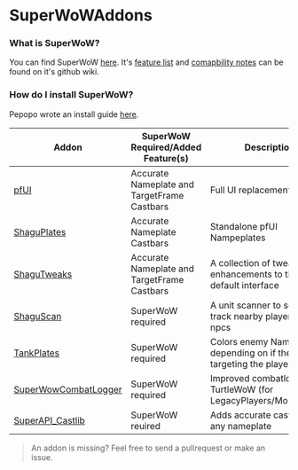 # SuperWoWAddons

### What is SuperWoW?
You can find SuperWoW [here](https://github.com/balakethelock/SuperWoW). It's [feature list](https://github.com/balakethelock/SuperWoW/wiki/Features) and [comapbility notes](https://github.com/balakethelock/SuperWoW/wiki/Compability-with-other-mods) can be found on it's github wiki.

### How do I install SuperWoW?
Pepopo wrote an install guide [here](https://github.com/pepopo978/SuperwowInstallation).


| Addon | SuperWoW Required/Added Feature(s) | Description |
| - | - | - |
| [pfUI](https://github.com/shagu/pfUI) | Accurate Nameplate and TargetFrame Castbars | Full UI replacement |
| [ShaguPlates](https://github.com/shagu/ShaguPlates) | Accurate Nameplate Castbars | Standalone pfUI Nampeplates |
| [ShaguTweaks](https://github.com/shagu/ShaguTweaks) | Accurate Nameplate and TargetFrame Castbars | A collection of tweaks and enhancements to the default  interface  |
| [ShaguScan](https://github.com/shagu/shaguscan) | SuperWoW required | A unit scanner to scan and track nearby players and npcs  |
| [TankPlates](https://github.com/MarcelineVQ/TankPlates) | SuperWoW required | Colors enemy Nameplates depending on if they're targeting the player |
| [SuperWowCombatLogger](https://github.com/pepopo978/SuperWowCombatLogger) | SuperWoW required | Improved combatlogger for TurtleWoW (for LegacyPlayers/Monkeylogs)  |
| [SuperAPI_Castlib](https://github.com/balakethelock/SuperAPI_Castlib) | SuperWoW reuired | Adds accurate castbars to any nameplate |


> An addon is missing? Feel free to send a pullrequest or make an issue.